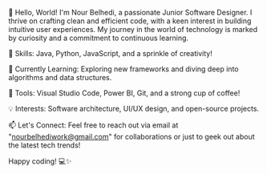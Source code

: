 
👋 Hello, World! I'm Nour Belhedi, a passionate Junior Software Designer. I thrive on crafting clean and efficient code, with a keen interest in building intuitive user experiences. 
    My journey in the world of technology is marked by curiosity and a commitment to continuous learning.

🚀 Skills: Java, Python, JavaScript, and a sprinkle of creativity!

🌱 Currently Learning: Exploring new frameworks and diving deep into algorithms and data structures.

🔧 Tools: Visual Studio Code, Power BI, Git, and a strong cup of coffee!

💡 Interests: Software architecture, UI/UX design, and open-source projects.

📫 Let's Connect: Feel free to reach out via email at "nourbelhediwork@gmail.com" for collaborations or just to geek out about the latest tech trends!

Happy coding! 💻✨
